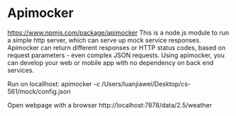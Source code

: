 # Apimocker

https://www.npmjs.com/package/apimocker
This is a node.js module to run a simple http server, which can serve up mock service responses.  
Apimocker can return different responses or HTTP status codes, based on request parameters - even complex JSON requests. Using apimocker, you can develop your web or mobile app with no dependency on back end services.

Run on locallhost:
apimocker -c /Users/luanjiawei/Desktop/cs-561/mock/config.json

Open webpage with a browser
http://localhost:7878/data/2.5/weather